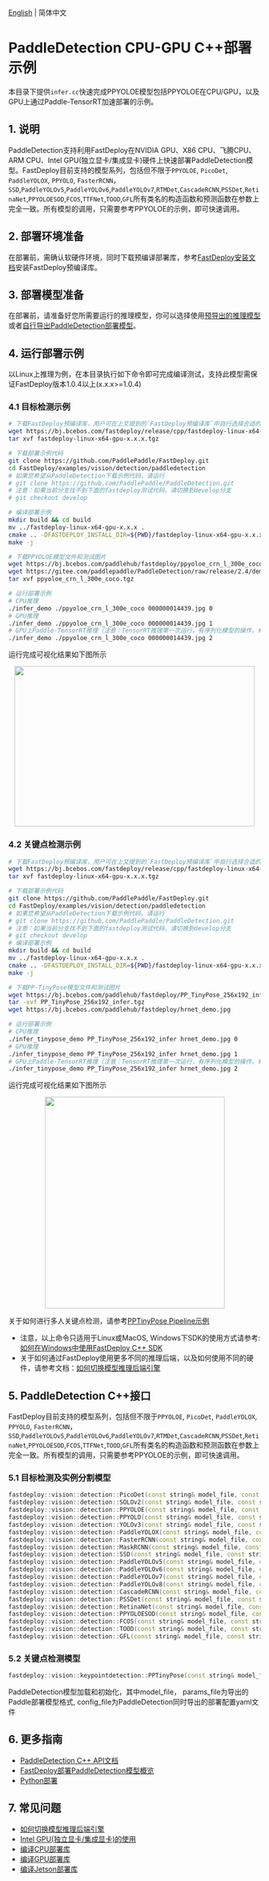 [English](README.md) | 简体中文
# PaddleDetection CPU-GPU C++部署示例

本目录下提供`infer.cc`快速完成PPYOLOE模型包括PPYOLOE在CPU/GPU，以及GPU上通过Paddle-TensorRT加速部署的示例。 

## 1. 说明  
PaddleDetection支持利用FastDeploy在NVIDIA GPU、X86 CPU、飞腾CPU、ARM CPU、Intel GPU(独立显卡/集成显卡)硬件上快速部署PaddleDetection模型。FastDeploy目前支持的模型系列，包括但不限于`PPYOLOE`, `PicoDet`, `PaddleYOLOX`, `PPYOLO`, `FasterRCNN`，`SSD`,`PaddleYOLOv5`,`PaddleYOLOv6`,`PaddleYOLOv7`,`RTMDet`,`CascadeRCNN`,`PSSDet`,`RetinaNet`,`PPYOLOESOD`,`FCOS`,`TTFNet`,`TOOD`,`GFL`所有类名的构造函数和预测函数在参数上完全一致。所有模型的调用，只需要参考PPYOLOE的示例，即可快速调用。

## 2. 部署环境准备  
在部署前，需确认软硬件环境，同时下载预编译部署库，参考[FastDeploy安装文档](https://github.com/PaddlePaddle/FastDeploy/blob/develop/docs/cn/build_and_install#FastDeploy预编译库安装)安装FastDeploy预编译库。

## 3. 部署模型准备
在部署前，请准备好您所需要运行的推理模型，你可以选择使用[预导出的推理模型](../README.md)或者[自行导出PaddleDetection部署模型](../README.md)。  

## 4. 运行部署示例
以Linux上推理为例，在本目录执行如下命令即可完成编译测试，支持此模型需保证FastDeploy版本1.0.4以上(x.x.x>=1.0.4)

### 4.1 目标检测示例
```bash
# 下载FastDeploy预编译库，用户可在上文提到的`FastDeploy预编译库`中自行选择合适的版本使用
wget https://bj.bcebos.com/fastdeploy/release/cpp/fastdeploy-linux-x64-gpu-x.x.x.tgz
tar xvf fastdeploy-linux-x64-gpu-x.x.x.tgz

# 下载部署示例代码
git clone https://github.com/PaddlePaddle/FastDeploy.git
cd FastDeploy/examples/vision/detection/paddledetection
# 如果您希望从PaddleDetection下载示例代码，请运行
# git clone https://github.com/PaddlePaddle/PaddleDetection.git
# 注意：如果当前分支找不到下面的fastdeploy测试代码，请切换到develop分支
# git checkout develop

# 编译部署示例
mkdir build && cd build
mv ../fastdeploy-linux-x64-gpu-x.x.x .
cmake .. -DFASTDEPLOY_INSTALL_DIR=${PWD}/fastdeploy-linux-x64-gpu-x.x.x
make -j

# 下载PPYOLOE模型文件和测试图片
wget https://bj.bcebos.com/paddlehub/fastdeploy/ppyoloe_crn_l_300e_coco.tgz
wget https://gitee.com/paddlepaddle/PaddleDetection/raw/release/2.4/demo/000000014439.jpg
tar xvf ppyoloe_crn_l_300e_coco.tgz

# 运行部署示例
# CPU推理
./infer_demo ./ppyoloe_crn_l_300e_coco 000000014439.jpg 0
# GPU推理
./infer_demo ./ppyoloe_crn_l_300e_coco 000000014439.jpg 1
# GPU上Paddle-TensorRT推理（注意：TensorRT推理第一次运行，有序列化模型的操作，有一定耗时，需要耐心等待）
./infer_demo ./ppyoloe_crn_l_300e_coco 000000014439.jpg 2
```

运行完成可视化结果如下图所示
<div  align="center">  
<img src="https://user-images.githubusercontent.com/19339784/184326520-7075e907-10ed-4fad-93f8-52d0e35d4964.jpg", width=480px, height=320px />
</div> 

### 4.2 关键点检测示例 
```bash
# 下载FastDeploy预编译库，用户可在上文提到的`FastDeploy预编译库`中自行选择合适的版本使用
wget https://bj.bcebos.com/fastdeploy/release/cpp/fastdeploy-linux-x64-gpu-x.x.x.tgz
tar xvf fastdeploy-linux-x64-gpu-x.x.x.tgz

# 下载部署示例代码
git clone https://github.com/PaddlePaddle/FastDeploy.git
cd FastDeploy/examples/vision/detection/paddledetection
# 如果您希望从PaddleDetection下载示例代码，请运行
# git clone https://github.com/PaddlePaddle/PaddleDetection.git
# 注意：如果当前分支找不到下面的fastdeploy测试代码，请切换到develop分支
# git checkout develop
# 编译部署示例
mkdir build && cd build
mv ../fastdeploy-linux-x64-gpu-x.x.x .
cmake .. -DFASTDEPLOY_INSTALL_DIR=${PWD}/fastdeploy-linux-x64-gpu-x.x.x
make -j

# 下载PP-TinyPose模型文件和测试图片
wget https://bj.bcebos.com/paddlehub/fastdeploy/PP_TinyPose_256x192_infer.tgz
tar -xvf PP_TinyPose_256x192_infer.tgz
wget https://bj.bcebos.com/paddlehub/fastdeploy/hrnet_demo.jpg

# 运行部署示例
# CPU推理
./infer_tinypose_demo PP_TinyPose_256x192_infer hrnet_demo.jpg 0
# GPU推理
./infer_tinypose_demo PP_TinyPose_256x192_infer hrnet_demo.jpg 1
# GPU上Paddle-TensorRT推理（注意：TensorRT推理第一次运行，有序列化模型的操作，有一定耗时，需要耐心等待）
./infer_tinypose_demo PP_TinyPose_256x192_infer hrnet_demo.jpg 2
```

运行完成可视化结果如下图所示
<div  align="center">  
<img src="https://user-images.githubusercontent.com/16222477/196386764-dd51ad56-c410-4c54-9580-643f282f5a83.jpeg", width=359px, height=423px />
</div>

关于如何进行多人关键点检测，请参考[PPTinyPose Pipeline示例](./det_keypoint_unite/)

- 注意，以上命令只适用于Linux或MacOS, Windows下SDK的使用方式请参考: [如何在Windows中使用FastDeploy C++ SDK](https://github.com/PaddlePaddle/FastDeploy/blob/develop/docs/cn/faq/use_sdk_on_windows.md)  
- 关于如何通过FastDeploy使用更多不同的推理后端，以及如何使用不同的硬件，请参考文档：[如何切换模型推理后端引擎](https://github.com/PaddlePaddle/FastDeploy/blob/develop/docs/cn/faq/how_to_change_backend.md)  

## 5. PaddleDetection C++接口
FastDeploy目前支持的模型系列，包括但不限于`PPYOLOE`, `PicoDet`, `PaddleYOLOX`, `PPYOLO`, `FasterRCNN`，`SSD`,`PaddleYOLOv5`,`PaddleYOLOv6`,`PaddleYOLOv7`,`RTMDet`,`CascadeRCNN`,`PSSDet`,`RetinaNet`,`PPYOLOESOD`,`FCOS`,`TTFNet`,`TOOD`,`GFL`所有类名的构造函数和预测函数在参数上完全一致。所有模型的调用，只需要参考PPYOLOE的示例，即可快速调用。 

### 5.1 目标检测及实例分割模型
```c++
fastdeploy::vision::detection::PicoDet(const string& model_file, const string& params_file, const string& config_file, const RuntimeOption& runtime_option = RuntimeOption(), const ModelFormat& model_format = ModelFormat::PADDLE);
fastdeploy::vision::detection::SOLOv2(const string& model_file, const string& params_file, const string& config_file, const RuntimeOption& runtime_option = RuntimeOption(), const ModelFormat& model_format = ModelFormat::PADDLE);
fastdeploy::vision::detection::PPYOLOE(const string& model_file, const string& params_file, const string& config_file, const RuntimeOption& runtime_option = RuntimeOption(), const ModelFormat& model_format = ModelFormat::PADDLE);
fastdeploy::vision::detection::PPYOLO(const string& model_file, const string& params_file, const string& config_file, const RuntimeOption& runtime_option = RuntimeOption(), const ModelFormat& model_format = ModelFormat::PADDLE);
fastdeploy::vision::detection::YOLOv3(const string& model_file, const string& params_file, const string& config_file, const RuntimeOption& runtime_option = RuntimeOption(), const ModelFormat& model_format = ModelFormat::PADDLE);
fastdeploy::vision::detection::PaddleYOLOX(const string& model_file, const string& params_file, const string& config_file, const RuntimeOption& runtime_option = RuntimeOption(), const ModelFormat& model_format = ModelFormat::PADDLE);
fastdeploy::vision::detection::FasterRCNN(const string& model_file, const string& params_file, const string& config_file, const RuntimeOption& runtime_option = RuntimeOption(), const ModelFormat& model_format = ModelFormat::PADDLE);
fastdeploy::vision::detection::MaskRCNN(const string& model_file, const string& params_file, const string& config_file, const RuntimeOption& runtime_option = RuntimeOption(), const ModelFormat& model_format = ModelFormat::PADDLE);
fastdeploy::vision::detection::SSD(const string& model_file, const string& params_file, const string& config_file, const RuntimeOption& runtime_option = RuntimeOption(), const ModelFormat& model_format = ModelFormat::PADDLE);
fastdeploy::vision::detection::PaddleYOLOv5(const string& model_file, const string& params_file, const string& config_file, const RuntimeOption& runtime_option = RuntimeOption(), const ModelFormat& model_format = ModelFormat::PADDLE);
fastdeploy::vision::detection::PaddleYOLOv6(const string& model_file, const string& params_file, const string& config_file, const RuntimeOption& runtime_option = RuntimeOption(), const ModelFormat& model_format = ModelFormat::PADDLE);
fastdeploy::vision::detection::PaddleYOLOv7(const string& model_file, const string& params_file, const string& config_file, const RuntimeOption& runtime_option = RuntimeOption(), const ModelFormat& model_format = ModelFormat::PADDLE);
fastdeploy::vision::detection::PaddleYOLOv8(const string& model_file, const string& params_file, const string& config_file, const RuntimeOption& runtime_option = RuntimeOption(), const ModelFormat& model_format = ModelFormat::PADDLE);
fastdeploy::vision::detection::CascadeRCNN(const string& model_file, const string& params_file, const string& config_file, const RuntimeOption& runtime_option = RuntimeOption(), const ModelFormat& model_format = ModelFormat::PADDLE);
fastdeploy::vision::detection::PSSDet(const string& model_file, const string& params_file, const string& config_file, const RuntimeOption& runtime_option = RuntimeOption(), const ModelFormat& model_format = ModelFormat::PADDLE);
fastdeploy::vision::detection::RetinaNet(const string& model_file, const string& params_file, const string& config_file, const RuntimeOption& runtime_option = RuntimeOption(), const ModelFormat& model_format = ModelFormat::PADDLE);
fastdeploy::vision::detection::PPYOLOESOD(const string& model_file, const string& params_file, const string& config_file, const RuntimeOption& runtime_option = RuntimeOption(), const ModelFormat& model_format = ModelFormat::PADDLE);
fastdeploy::vision::detection::FCOS(const string& model_file, const string& params_file, const string& config_file, const RuntimeOption& runtime_option = RuntimeOption(), const ModelFormat& model_format = ModelFormat::PADDLE);
fastdeploy::vision::detection::TOOD(const string& model_file, const string& params_file, const string& config_file, const RuntimeOption& runtime_option = RuntimeOption(), const ModelFormat& model_format = ModelFormat::PADDLE);
fastdeploy::vision::detection::GFL(const string& model_file, const string& params_file, const string& config_file, const RuntimeOption& runtime_option = RuntimeOption(), const ModelFormat& model_format = ModelFormat::PADDLE);
``` 

### 5.2 关键点检测模型  
```C++
fastdeploy::vision::keypointdetection::PPTinyPose(const string& model_file, const string& params_file, const string& config_file, const RuntimeOption& runtime_option = RuntimeOption(), const ModelFormat& model_format = ModelFormat::PADDLE);
```

PaddleDetection模型加载和初始化，其中model_file， params_file为导出的Paddle部署模型格式, config_file为PaddleDetection同时导出的部署配置yaml文件  

## 6. 更多指南
- [PaddleDetection C++ API文档](https://www.paddlepaddle.org.cn/fastdeploy-api-doc/cpp/html/namespacefastdeploy_1_1vision_1_1detection.html)
- [FastDeploy部署PaddleDetection模型概览](../../)
- [Python部署](../python)

## 7. 常见问题
- [如何切换模型推理后端引擎](https://github.com/PaddlePaddle/FastDeploy/blob/develop/docs/cn/faq/how_to_change_backend.md)
- [Intel GPU(独立显卡/集成显卡)的使用](https://github.com/PaddlePaddle/FastDeploy/blob/develop/tutorials/intel_gpu/README.md)
- [编译CPU部署库](https://github.com/PaddlePaddle/FastDeploy/blob/develop/docs/cn/build_and_install/cpu.md)
- [编译GPU部署库](https://github.com/PaddlePaddle/FastDeploy/blob/develop/docs/cn/build_and_install/gpu.md)
- [编译Jetson部署库](https://github.com/PaddlePaddle/FastDeploy/blob/develop/docs/cn/build_and_install/jetson.md)

